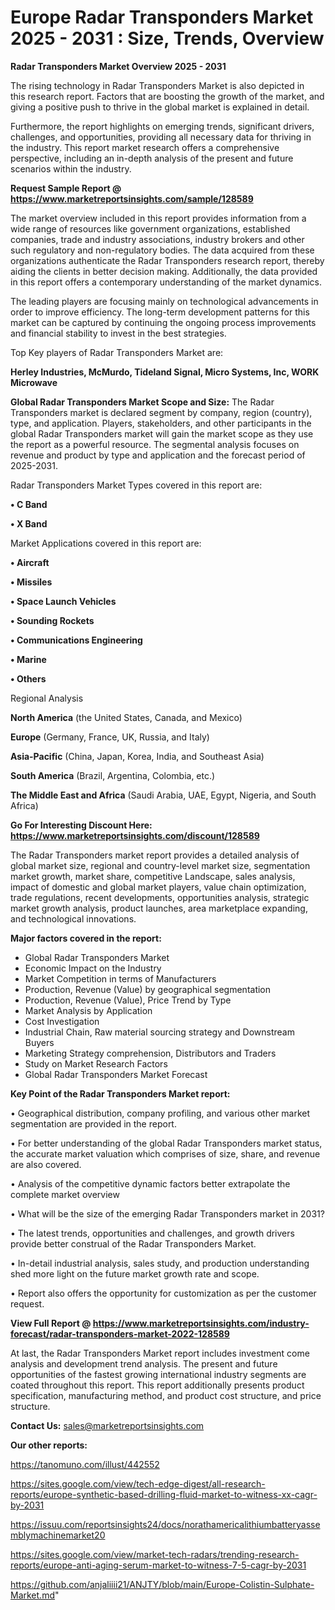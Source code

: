  # Europe Radar Transponders Market 2025 - 2031 : Size, Trends, Overview

<Strong> Radar Transponders Market Overview 2025 - 2031</strong>

The rising technology in Radar Transponders Market is also depicted in this research report. Factors that are boosting the growth of the market, and giving a positive push to thrive in the global market is explained in detail.

Furthermore, the report highlights on emerging trends, significant drivers, challenges, and opportunities, providing all necessary data for thriving in the industry. This report market research offers a comprehensive perspective, including an in-depth analysis of the present and future scenarios within the industry.

<strong>Request Sample Report @ <a href=https://www.marketreportsinsights.com/sample/128589>https://www.marketreportsinsights.com/sample/128589</a></strong>

The market overview included in this report provides information from a wide range of resources like government organizations, established companies, trade and industry associations, industry brokers and other such regulatory and non-regulatory bodies. The data acquired from these organizations authenticate the Radar Transponders research report, thereby aiding the clients in better decision making. Additionally, the data provided in this report offers a contemporary understanding of the market dynamics.

The leading players are focusing mainly on technological advancements in order to improve efficiency. The long-term development patterns for this market can be captured by continuing the ongoing process improvements and financial stability to invest in the best strategies.

Top Key players of Radar Transponders Market are:

<strong>Herley Industries, McMurdo, Tideland Signal, Micro Systems, Inc, WORK Microwave</strong>

<strong><b>Global Radar Transponders Market Scope and Size:</b></strong>
The Radar Transponders market is declared segment by company, region (country), type, and application. Players, stakeholders, and other participants in the global Radar Transponders market will gain the market scope as they use the report as a powerful resource. The segmental analysis focuses on revenue and product by type and application and the forecast period of 2025-2031.

Radar Transponders Market Types covered in this report are:

<strong>• C Band

• X Band</strong>

Market Applications covered in this report are:

<strong>• Aircraft

• Missiles

• Space Launch Vehicles

• Sounding Rockets

• Communications Engineering

• Marine

• Others</strong> 

Regional Analysis

<strong>North America</strong> (the United States, Canada, and Mexico)

<strong>Europe</strong> (Germany, France, UK, Russia, and Italy)

<strong>Asia-Pacific</strong> (China, Japan, Korea, India, and Southeast Asia)

<strong>South America</strong> (Brazil, Argentina, Colombia, etc.)

<strong>The Middle East and Africa</strong> (Saudi Arabia, UAE, Egypt, Nigeria, and South Africa)

<strong>Go For Interesting Discount Here: <a href=https://www.marketreportsinsights.com/discount/128589>https://www.marketreportsinsights.com/discount/128589</a></strong>

The Radar Transponders market report provides a detailed analysis of global market size, regional and country-level market size, segmentation market growth, market share, competitive Landscape, sales analysis, impact of domestic and global market players, value chain optimization, trade regulations, recent developments, opportunities analysis, strategic market growth analysis, product launches, area marketplace expanding, and technological innovations.

<strong><b>Major factors covered in the report:</b></strong>
<ul>
  <li>Global Radar Transponders Market </li>
  <li>Economic Impact on the Industry</li>
  <li>Market Competition in terms of Manufacturers</li>
  <li>Production, Revenue (Value) by geographical segmentation</li>
  <li>Production, Revenue (Value), Price Trend by Type</li>
  <li>Market Analysis by Application</li>
  <li>Cost Investigation</li>
  <li>Industrial Chain, Raw material sourcing strategy and Downstream Buyers</li>
  <li>Marketing Strategy comprehension, Distributors and Traders</li>
  <li>Study on Market Research Factors</li>
  <li>Global Radar Transponders Market Forecast</li>
</ul>

<strong><b>Key Point of the Radar Transponders Market report:</b></strong>

• Geographical distribution, company profiling, and various other market segmentation are provided in the report.

• For better understanding of the global Radar Transponders market status, the accurate market valuation which comprises of size, share, and revenue are also covered.

• Analysis of the competitive dynamic factors better extrapolate the complete market overview

• What will be the size of the emerging Radar Transponders market in 2031?

• The latest trends, opportunities and challenges, and growth drivers provide better construal of the Radar Transponders Market.

• In-detail industrial analysis, sales study, and production understanding shed more light on the future market growth rate and scope.

• Report also offers the opportunity for customization as per the customer request.

<strong><b>View Full Report @ <a href=https://www.marketreportsinsights.com/industry-forecast/radar-transponders-market-2022-128589>https://www.marketreportsinsights.com/industry-forecast/radar-transponders-market-2022-128589</a></b></strong>


At last, the Radar Transponders Market report includes investment come analysis and development trend analysis. The present and future opportunities of the fastest growing international industry segments are coated throughout this report. This report additionally presents product specification, manufacturing method, and product cost structure, and price structure.

<strong>Contact Us:</strong>
sales@marketreportsinsights.com

<strong>Our other reports:</strong>

<a href=https://tanomuno.com/illust/442552>https://tanomuno.com/illust/442552</a>

<a href=https://sites.google.com/view/tech-edge-digest/all-research-reports/europe-synthetic-based-drilling-fluid-market-to-witness-xx-cagr-by-2031>https://sites.google.com/view/tech-edge-digest/all-research-reports/europe-synthetic-based-drilling-fluid-market-to-witness-xx-cagr-by-2031</a>

<a href=https://issuu.com/reportsinsights24/docs/norathamericalithiumbatteryassemblymachinemarket20>https://issuu.com/reportsinsights24/docs/norathamericalithiumbatteryassemblymachinemarket20</a>

<a href=https://sites.google.com/view/market-tech-radars/trending-research-reports/europe-anti-aging-serum-market-to-witness-7-5-cagr-by-2031>https://sites.google.com/view/market-tech-radars/trending-research-reports/europe-anti-aging-serum-market-to-witness-7-5-cagr-by-2031</a>

<a href=https://github.com/anjaliiii21/ANJTY/blob/main/Europe-Colistin-Sulphate-Market.md>https://github.com/anjaliiii21/ANJTY/blob/main/Europe-Colistin-Sulphate-Market.md</a>"
